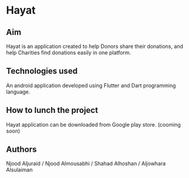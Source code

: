 # Hayat
## Aim

Hayat is an application created to help Donors share their donations, and help Charities find donations easily in one platform. 

## Technologies used

An android application developed using Flutter and Dart programming language.

## How to lunch the project

Hayat application can be downloaded from Google play store. (cooming soon)

## Authors

Njood Aljuraid / Njood Almousabhi / Shahad Alhoshan / Aljowhara Alsulaiman
